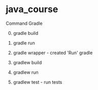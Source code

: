 # java_course

Command Gradle

0) gradle build
1) gradle run
3) gradle wrapper  - created 'Run' gradle
4) gradlew build
5) gradlew run

6) gradlew test - run tests